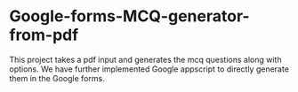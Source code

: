 # Google-forms-MCQ-generator-from-pdf
This project takes a pdf input and generates the mcq questions along with options.
We have further implemented Google appscript to directly generate them in the Google forms.
